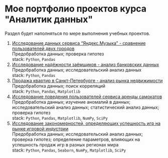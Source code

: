 # Мое портфолио проектов курса "Аналитик данных"
Раздел будет наполняться по мере выполнения учебных проектов.

1. [Исследование данных сервиса “Яндекс.Музыка” - сравнение пользователей двух городов](https://github.com/katyaonetwo/Projects_yandex/blob/main/project_base_python.ipynb) <br />
   Предобработка данных; проверка гипотез <br />
   stack: `Python`, `Pandas` <br />
2. [Исследование надёжности заёмщиков - анализ банковских данных](https://github.com/katyaonetwo/Projects_yandex/blob/main/project_data_preprocessing.ipynb) <br />
   Предобработка данных; исследовательский анализ данных<br />
   stack: `Python`, `Pandas` <br />
3. [Продажа квартир в Санкт-Петербурге - анализ рынка недвижимости](https://github.com/katyaonetwo/Projects_yandex/blob/main/project_research_data_analysis.ipynb)<br />
   Предобработка данных; поиск корреляций <br />
   stack: `Python`, `Pandas`, `Matplotlib` <br />
4. [Исследование поведения пользователей сервиса аренды самокатов](https://github.com/katyaonetwo/Projects_yandex/blob/main/project_statistical_data_analysis.ipynb) <br />
   Предобработка данных; изучение аномалий в данных; исследовательский анализ данных; статистический анализ данных; проверка гипотез <br />
   stack: `Python`, `Pandas`, `Matplotlib`, `NumPy`, `SciPy` <br />
5. [Исследование закономерностей, определяющих успешность игр на рынке игровой индустрии](https://github.com/katyaonetwo/Projects_yandex/blob/data_analysis/project_summary_1.ipynb) <br />
   Предобработка данных; исследовательский анализ данных; проверка гипотез; определение параметров, влияющих на успешность продаж игр в разных регионах мира <br />
   stack: `Python`, `Pandas`, `Seaborn`, `NumPy`, `Matplotlib`, `SciPy`  <br />
